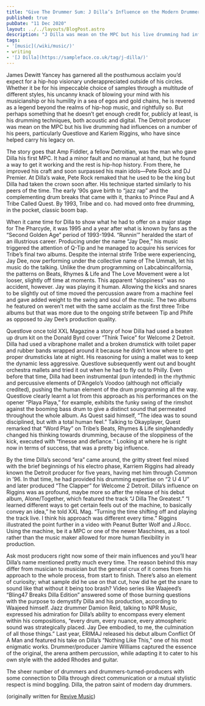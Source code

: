 ```yaml
---
title: "Give The Drummer Sum: J Dilla’s Influence on the Modern Drummer"
published: true
pubDate: "11 Dec 2020"
layout: ../../layouts/BlogPost.astro
description: "J Dilla was mean on the MPC but his live drumming had influences on a number of his peers who have since helped carry his legacy on."
tags:
- '[music](/wiki/music/)'
- writing
- '[J Dilla](https://sampleface.co.uk/tag/j-dilla/)'
---
```


James Dewitt Yancey has garnered all the posthumous acclaim you’d expect for a hip-hop visionary underappreciated outside of his circles. Whether it be for his impeccable choice of samples through a multitude of different styles, his uncanny knack of blowing your mind with his musicianship or his humility in a sea of egos and gold chains, he is revered as a legend beyond the realms of hip-hop music, and rightfully so. But perhaps something that he doesn’t get enough credit for, publicly at least, is his drumming techniques, both acoustic and digital. The Detroit producer was mean on the MPC but his live drumming had influences on a number of his peers, particularly Questlove and Kariem Riggins, who have since helped carry his legacy on.

The story goes that Amp Fiddler, a fellow Detroitian, was the man who gave Dilla his first MPC. It had a minor fault and no manual at hand, but he found a way to get it working and the rest is hip-hop history. From there, he improved his craft and soon surpassed his main idols—Pete Rock and DJ Premier. At Dilla’s wake, Pete Rock remaked that he used to be the king but Dilla had taken the crown soon after. His technique started similarly to his peers of the time. The early ’90s gave birth to “jazz rap” and the complementing drum breaks that came with it, thanks to Prince Paul and A Tribe Called Quest. By 1993, Tribe and co. had moved onto free drumming, in the pocket, classic boom bap.

When it came time for Dilla to show what he had to offer on a major stage for The Pharcyde, it was 1995 and a year after what is known by fans as the “Second Golden Age” period of 1993-1994. “Runnin’” heralded the start of an illustrious career. Producing under the name “Jay Dee,” his music triggered the attention of Q-Tip and he managed to acquire his services for Tribe’s final two albums. Despite the internal strife Tribe were experiencing, Jay Dee, now performing under the collective name of The Ummah, let his music do the talking. Unlike the drum programming on Labcabincalifornia, the patterns on Beats, Rhymes & Life and The Love Movement were a lot looser, slightly off time at moments. This apparent “sloppiness” was no accident, however. Jay was playing it human. Allowing the kicks and snares to be slightly out of time moved the percussion aware from a machine feel and gave added weight to the swing and soul of the music. The two albums he featured on weren’t met with the same acclaim as the first three Tribe albums but that was more due to the ongoing strife between Tip and Phife as opposed to Jay Dee’s production quality.

Questlove once told XXL Magazine a story of how Dilla had used a beaten up drum kit on the Donald Byrd cover “Think Twice” for Welcome 2 Detroit. Dilla had used a vibraphone mallet and a broken drumstick with toilet paper and rubber bands wrapped around it because he didn’t know where to get proper drumsticks late at night. His reasoning for using a mallet was to keep the dynamic less aggressive. Questlove subsequently went out and bought orchestra mallets and tried it out when he had to fly out to Philly. Even before that time, Dilla had been instrumental (pun intended) in the rhythmic and percussive elements of D’Angelo’s Voodoo (although not officially credited), pushing the human element of the drum programming all the way. Questlove clearly learnt a lot from this approach as his performances on the opener “Playa Playa,” for example, exhibits the funky swing of the rimshot against the booming bass drum to give a distinct sound that permeated throughout the whole album. As Quest said himself, “The idea was to sound disciplined, but with a total human feel.” Talking to Okayplayer, Quest remarked that “Word Play” on Tribe’s Beats, Rhymes & Life singlehandedly changed his thinking towards drumming, because of the sloppiness of the kick, executed with “finesse and defiance.“ Looking at where he is right now in terms of success, that was a pretty big influence.

By the time Dilla’s second “era” came around, the gritty street feel mixed with the brief beginnings of his electro phase, Karriem Riggins had already known the Detroit producer for five years, having met him through Common in ’96. In that time, he had provided his drumming expertise on “2 U 4 U” and later produced “The Clapper” for Welcome 2 Detroit. Dilla’s influence on Riggins was as profound, maybe more so after the release of his debut album, Alone/Together, which featured the track “J Dilla The Greatest.” “I learned different ways to get certain feels out of the machine, to basically convey an idea,” he told XXL Mag. “Turning the time shifting off and playing the track live. I think his approach was different every time.” Riggins illustrated the point further in a video with Peanut Butter Wolf and J.Rocc. Using the machine, be it a MPC or one of the newer Maschines, as a tool rather than the music maker allowed for more human flexibility in production.

Ask most producers right now some of their main influences and you’ll hear Dilla’s name mentioned pretty much every time. The reason behind this may differ from musician to musician but the general crux of it comes from his approach to the whole process, from start to finish. There’s also an element of curiosity; what sample did he use on that cut, how did he get the snare to sound like that without it being too brash? Video series like Waajeed’s “Bling47 Breaks Dilla Edition” answered some of those burning questions with the purpose to demystify Dilla and his production, according to Waajeed himself. Jazz drummer Damion Reid, talking to NPR Music, expressed his admiration for Dilla’s ability to encompass every element within his compositions, “every drum, every nuance, every atmospheric sound was strategically placed. Jay Dee embodied, to me, the culmination of all those things.” Last year, ERIMAJ released his debut album Conflict Of A Man and featured his take on Dilla’s “Nothing Like This,” one of his most enigmatic works. Drummer/producer Jamire Williams captured the essence of the original, the arena anthem percussion, while adapting it to cater to his own style with the added Rhodes and guitar.

The sheer number of drummers and drummers-turned-producers with some connection to Dilla through direct communication or a mutual stylistic respect is mind boggling. Dilla, the patron saint of modern day drummers.

(originally written for [Revive Music](https://web.archive.org/web/20150320032128/http://www.revive-music.com/2013/05/02/give-the-drummer-sum-j-dillas-influence-on-the-modern-drummer/))
